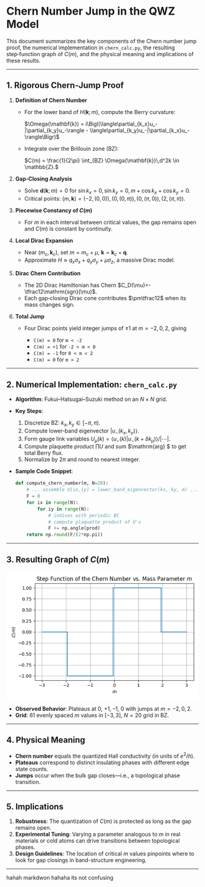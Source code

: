 # Chern Number Jump in the QWZ Model

This document summarizes the key components of the Chern number jump proof, the numerical implementation in `chern_calc.py`, the resulting step‑function graph of $C(m)$, and the physical meaning and implications of these results.

---

## 1. Rigorous Chern‑Jump Proof

1. **Definition of Chern Number**

   * For the lower band of $H(\mathbf{k};m)$, compute the Berry curvature:

     $\Omega(\mathbf{k}) = i\Bigl(\langle\partial_{k_x}u_-|\partial_{k_y}u_-\rangle - \langle\partial_{k_y}u_-|\partial_{k_x}u_-\rangle\Bigr)$
   * Integrate over the Brillouin zone (BZ):

     $C(m) = \frac{1}{2\pi} \int_{BZ} \Omega(\mathbf{k})\,d^2k \in \mathbb{Z}.$

2. **Gap‑Closing Analysis**

   * Solve $\mathbf{d}(\mathbf{k};m)=0$ for $\sin k_x=0, \sin k_y=0, m+\cos k_x+\cos k_y=0$.
   * Critical points: $(m,\mathbf{k})=(-2,(0,0)), (0,(0,\pi)), (0,(\pi,0)), (2,(\pi,\pi))$.

3. **Piecewise Constancy of $C(m)$**

   * For $m$ in each interval between critical values, the gap remains open and $C(m)$ is constant by continuity.

4. **Local Dirac Expansion**

   * Near $(m_c,\mathbf{k}_c)$, set $m=m_c+\mu$, $\mathbf{k}=\mathbf{k}_c+\mathbf{q}$.
   * Approximate $H\approx q_x\sigma_x + q_y\sigma_y + \mu\sigma_z$, a massive Dirac model.

5. **Dirac Chern Contribution**

   * The 2D Dirac Hamiltonian has Chern $C_D(\mu)=-\tfrac12\mathrm{sgn}(\mu)$.
   * Each gap‑closing Dirac cone contributes $\pm\tfrac12$ when its mass changes sign.

6. **Total Jump**

   * Four Dirac points yield integer jumps of $\pm1$ at $m=-2,0,2$, giving

       - `C(m) = 0` for `m < -2`  
       - `C(m) = +1` for `-2 < m < 0`  
       - `C(m) = -1` for `0 < m < 2`  
       - `C(m) = 0` for `m > 2`

---

## 2. Numerical Implementation: `chern_calc.py`

* **Algorithm**: Fukui–Hatsugai–Suzuki method on an $N\times N$ grid.

* **Key Steps**:

  1. Discretize BZ: $k_x,k_y\in[-\pi,\pi)$.
  2. Compute lower‑band eigenvector $|u_-(k_x,k_y)\rangle$.
  3. Form gauge link variables $U_{\mu}(k) = \langle u_-(k)|u_-(k+\delta k_\mu)\rangle/|\cdots|$.
  4. Compute plaquette product $\prod U$ and sum $\mathrm{arg} $ to get total Berry flux.
  5. Normalize by $2\pi$ and round to nearest integer.

* **Sample Code Snippet**:

  ```python
  def compute_chern_number(m, N=20):
      # ... assemble U[ix,iy] = lower_band_eigenvector(kx, ky, m) ...
      F = 0
      for ix in range(N):
          for iy in range(N):
              # indices with periodic BC
              # compute plaquette product of U's
              F += np.angle(prod)
      return np.round(F/(2*np.pi))
  ```

---

## 3. Resulting Graph of $C(m)$

![Step Function of C(m)](/plots/chern_vs_m.png)

* **Observed Behavior**: Plateaus at 0, +1, –1, 0 with jumps at $m=-2,0,2$.
* **Grid**: 61 evenly spaced $m$ values in $[-3,3]$, $N=20$ grid in BZ.

---

## 4. Physical Meaning

* **Chern number** equals the quantized Hall conductivity (in units of $e^2/h$).
* **Plateaus** correspond to distinct insulating phases with different edge state counts.
* **Jumps** occur when the bulk gap closes—i.e., a topological phase transition.

---

## 5. Implications

1. **Robustness**: The quantization of $C(m)$ is protected as long as the gap remains open.
2. **Experimental Tuning**: Varying a parameter analogous to $m$ in real materials or cold atoms can drive transitions between topological phases.
3. **Design Guidelines**: The location of critical $m$ values pinpoints where to look for gap closings in band-structure engineering.

---

hahah markdwon hahaha its not confusing
